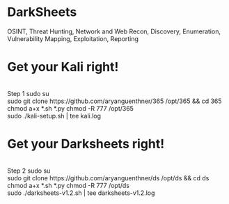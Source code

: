 # DarkSheets
OSINT, Threat Hunting, Network and Web Recon, Discovery, Enumeration, Vulnerability Mapping, Exploitation, Reporting

# Get your Kali right!
<br>
Step 1
sudo su
<br>
sudo git clone https://github.com/aryanguenthner/365 /opt/365 && cd 365
<br>
chmod a+x *.sh *.py
chmod -R 777 /opt/365
<br>
sudo ./kali-setup.sh | tee kali.log

# Get your Darksheets right!
<br>
Step 2
sudo su
<br>
sudo git clone https://github.com/aryanguenthner/ds /opt/ds && cd ds
<br>
chmod a+x *.sh *.py
chmod -R 777 /opt/ds
<br>
sudo ./darksheets-v1.2.sh | tee darksheets-v1.2.log
